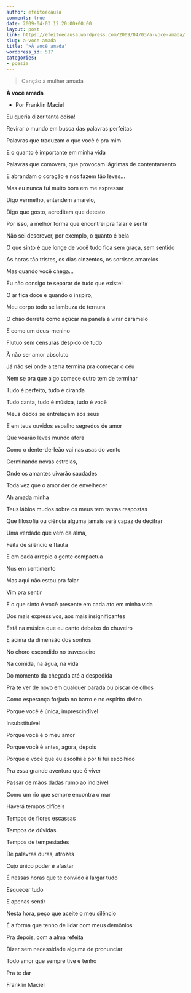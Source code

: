 ```yaml
---
author: efeitoecausa
comments: true
date: 2009-04-03 12:20:00+00:00
layout: post
link: https://efeitoecausa.wordpress.com/2009/04/03/a-voce-amada/
slug: a-voce-amada
title: '>À você amada'
wordpress_id: 517
categories:
- poesia
---
```


>Canção à mulher amada 	 	 

**À você  amada**

* Por Franklin Maciel
  


Eu queria dizer tanta coisa!

Revirar o mundo em busca das palavras perfeitas

Palavras que traduzam o que você é pra mim

E o quanto é importante em minha vida

Palavras que comovem, que provocam lágrimas de contentamento

E abrandam o coração e nos fazem tão leves...

Mas eu nunca fui muito bom em me expressar

Digo vermelho, entendem amarelo,

Digo que gosto, acreditam que detesto

Por isso, a melhor forma que encontrei pra falar é sentir


  


Não sei descrever, por exemplo, o quanto é bela

O que sinto é que longe de você tudo fica sem graça, sem sentido

As horas tão tristes, os dias cinzentos, os sorrisos amarelos

Mas quando você  chega...


  


Eu não consigo te separar de tudo que existe!

O ar fica doce e quando o inspiro,

Meu corpo todo se lambuza de ternura

O chão derrete como açúcar na panela à virar caramelo

E como um deus-menino

Flutuo sem censuras despido de tudo

À não ser amor absoluto


  


Já não sei onde a terra termina pra começar o céu

Nem se pra que algo comece outro tem de terminar

Tudo é perfeito, tudo é ciranda

Tudo canta, tudo é música, tudo é você


  


Meus dedos se entrelaçam aos seus

E em teus ouvidos espalho segredos de amor

Que voarão leves mundo afora

Como o dente-de-leão vai nas asas do vento

Germinando novas estrelas, 

Onde os amantes uivarão saudades

Toda vez que o amor der de envelhecer


  


Ah amada minha

Teus lábios mudos sobre os meus tem tantas respostas

Que filosofia ou ciência alguma jamais será capaz de decifrar

Uma verdade que vem da alma, 

Feita de silêncio e flauta

E em cada arrepio a gente compactua

Nus em sentimento


  


Mas aqui não estou pra falar

Vim pra sentir

E o que sinto é você presente em cada ato em minha vida

Dos mais expressivos, aos mais insignificantes

Está na música que eu canto debaixo do chuveiro

E acima da dimensão dos sonhos

No choro escondido no travesseiro

Na comida, na água, na vida

Do momento da chegada até a despedida

Pra te ver de novo em qualquer parada ou piscar de olhos

Como esperança forjada no barro e no espírito divino


  


Porque você é única, imprescindível

Insubstituível

Porque você é o meu amor

Porque você é antes, agora, depois

Porque é você que eu escolhi e por ti fui escolhido

Pra essa grande aventura que é viver

Passar de mãos dadas rumo ao indizível

Como um rio que sempre encontra o mar


  


Haverá tempos difíceis

Tempos de flores escassas

Tempos de dúvidas

Tempos de tempestades

De palavras duras, atrozes

Cujo único poder é afastar

É nessas horas que te convido à largar tudo

Esquecer tudo

E apenas sentir


  


Nesta hora, peço que aceite o meu silêncio

É a forma que tenho de lidar com meus demônios

Pra depois, com a alma refeita

Dizer sem necessidade alguma de pronunciar

Todo amor que sempre tive e tenho

Pra te dar


  


Franklin Maciel


  



  



  



  



  



  



  



  



  



  



  



  



  



  



  



  



  

